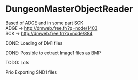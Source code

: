 # DungeonMasterObjectReader
Based of ADGE and in some part SCK
<br>ADGE -> http://dmweb.free.fr/?q=node/1403</br>
SCK -> http://dmweb.free.fr/?q=node/884


DONE: Loading of DM1 files

DONE: Possible to extract Image1 files as BMP

TODO: Lots

Prio Exporting SND1 files
